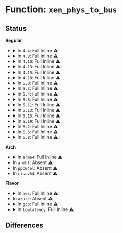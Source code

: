 # Function: <code>xen_phys_to_bus</code>

## Status
<b>Regular</b>
<ul>
<li>
<details>
<summary>In <code>4.4</code>: Full Inline ⚠️</summary>

**Collision:** Unique Static

**Inline:** Full

**Transformation:** False

**Instances:**

```
In drivers/xen/swiotlb-xen.c (ffffffff814d4428)
Location: drivers/xen/swiotlb-xen.c:83
Inline: True
Inline callers:
  - drivers/xen/swiotlb-xen.c:xen_swiotlb_alloc_coherent
  - drivers/xen/swiotlb-xen.c:xen_swiotlb_set_dma_mask
  - drivers/xen/swiotlb-xen.c:xen_swiotlb_map_sg_attrs
  - drivers/xen/swiotlb-xen.c:xen_swiotlb_map_sg_attrs
  - drivers/xen/swiotlb-xen.c:xen_swiotlb_map_page
  - drivers/xen/swiotlb-xen.c:xen_swiotlb_map_page
  - drivers/xen/swiotlb-xen.c:xen_swiotlb_init
```
</details>
</li>
<li>
<details>
<summary>In <code>4.8</code>: Full Inline ⚠️</summary>

**Collision:** Unique Static

**Inline:** Full

**Transformation:** False

**Instances:**

```
In drivers/xen/swiotlb-xen.c (ffffffff8152507b)
Location: drivers/xen/swiotlb-xen.c:83
Inline: True
Inline callers:
  - drivers/xen/swiotlb-xen.c:xen_swiotlb_set_dma_mask
  - drivers/xen/swiotlb-xen.c:xen_swiotlb_map_sg_attrs
  - drivers/xen/swiotlb-xen.c:xen_swiotlb_map_sg_attrs
  - drivers/xen/swiotlb-xen.c:xen_swiotlb_map_page
  - drivers/xen/swiotlb-xen.c:xen_swiotlb_map_page
  - drivers/xen/swiotlb-xen.c:xen_swiotlb_alloc_coherent
  - drivers/xen/swiotlb-xen.c:xen_swiotlb_init
```
</details>
</li>
<li>
<details>
<summary>In <code>4.10</code>: Full Inline ⚠️</summary>

**Collision:** Unique Static

**Inline:** Full

**Transformation:** False

**Instances:**

```
In drivers/xen/swiotlb-xen.c (ffffffff8155153b)
Location: drivers/xen/swiotlb-xen.c:83
Inline: True
Inline callers:
  - drivers/xen/swiotlb-xen.c:xen_swiotlb_set_dma_mask
  - drivers/xen/swiotlb-xen.c:xen_swiotlb_map_sg_attrs
  - drivers/xen/swiotlb-xen.c:xen_swiotlb_map_sg_attrs
  - drivers/xen/swiotlb-xen.c:xen_swiotlb_map_page
  - drivers/xen/swiotlb-xen.c:xen_swiotlb_map_page
  - drivers/xen/swiotlb-xen.c:xen_swiotlb_alloc_coherent
  - drivers/xen/swiotlb-xen.c:xen_swiotlb_init
```
</details>
</li>
<li>
<details>
<summary>In <code>4.13</code>: Full Inline ⚠️</summary>

**Collision:** Unique Static

**Inline:** Full

**Transformation:** False

**Instances:**

```
In drivers/xen/swiotlb-xen.c (ffffffff81565d08)
Location: drivers/xen/swiotlb-xen.c:85
Inline: True
Inline callers:
  - drivers/xen/swiotlb-xen.c:xen_swiotlb_dma_supported
  - drivers/xen/swiotlb-xen.c:xen_swiotlb_map_page
  - drivers/xen/swiotlb-xen.c:xen_swiotlb_map_page
  - drivers/xen/swiotlb-xen.c:xen_swiotlb_alloc_coherent
  - drivers/xen/swiotlb-xen.c:xen_swiotlb_init
```
</details>
</li>
<li>
<details>
<summary>In <code>4.15</code>: Full Inline ⚠️</summary>

**Collision:** Unique Static

**Inline:** Full

**Transformation:** False

**Instances:**

```
In drivers/xen/swiotlb-xen.c (ffffffff815c9ea8)
Location: drivers/xen/swiotlb-xen.c:85
Inline: True
Inline callers:
  - drivers/xen/swiotlb-xen.c:xen_swiotlb_dma_supported
  - drivers/xen/swiotlb-xen.c:xen_swiotlb_map_page
  - drivers/xen/swiotlb-xen.c:xen_swiotlb_map_page
  - drivers/xen/swiotlb-xen.c:xen_swiotlb_alloc_coherent
  - drivers/xen/swiotlb-xen.c:xen_swiotlb_init
```
</details>
</li>
<li>
<details>
<summary>In <code>4.18</code>: Full Inline ⚠️</summary>

**Collision:** Unique Static

**Inline:** Full

**Transformation:** False

**Instances:**

```
In drivers/xen/swiotlb-xen.c (ffffffff81602ac8)
Location: drivers/xen/swiotlb-xen.c:71
Inline: True
Inline callers:
  - drivers/xen/swiotlb-xen.c:xen_swiotlb_dma_supported
  - drivers/xen/swiotlb-xen.c:xen_swiotlb_map_page
  - drivers/xen/swiotlb-xen.c:xen_swiotlb_map_page
  - drivers/xen/swiotlb-xen.c:xen_swiotlb_alloc_coherent
  - drivers/xen/swiotlb-xen.c:xen_swiotlb_init
```
</details>
</li>
<li>
<details>
<summary>In <code>5.0</code>: Full Inline ⚠️</summary>

**Collision:** Unique Static

**Inline:** Full

**Transformation:** False

**Instances:**

```
In drivers/xen/swiotlb-xen.c (ffffffff8161d7e8)
Location: drivers/xen/swiotlb-xen.c:69
Inline: True
Inline callers:
  - drivers/xen/swiotlb-xen.c:xen_swiotlb_dma_supported
  - drivers/xen/swiotlb-xen.c:xen_swiotlb_map_page
  - drivers/xen/swiotlb-xen.c:xen_swiotlb_map_page
  - drivers/xen/swiotlb-xen.c:xen_swiotlb_alloc_coherent
  - drivers/xen/swiotlb-xen.c:xen_swiotlb_init
```
</details>
</li>
<li>
<details>
<summary>In <code>5.3</code>: Full Inline ⚠️</summary>

**Collision:** Unique Static

**Inline:** Full

**Transformation:** False

**Instances:**

```
In drivers/xen/swiotlb-xen.c (ffffffff81650a18)
Location: drivers/xen/swiotlb-xen.c:60
Inline: True
Inline callers:
  - drivers/xen/swiotlb-xen.c:xen_swiotlb_dma_supported
  - drivers/xen/swiotlb-xen.c:xen_swiotlb_map_page
  - drivers/xen/swiotlb-xen.c:xen_swiotlb_map_page
  - drivers/xen/swiotlb-xen.c:xen_swiotlb_alloc_coherent
  - drivers/xen/swiotlb-xen.c:xen_swiotlb_init
```
</details>
</li>
<li>
<details>
<summary>In <code>5.4</code>: Full Inline ⚠️</summary>

**Collision:** Unique Static

**Inline:** Full

**Transformation:** False

**Instances:**

```
In drivers/xen/swiotlb-xen.c (ffffffff81672f98)
Location: drivers/xen/swiotlb-xen.c:62
Inline: True
Inline callers:
  - drivers/xen/swiotlb-xen.c:xen_swiotlb_dma_supported
  - drivers/xen/swiotlb-xen.c:xen_swiotlb_map_page
  - drivers/xen/swiotlb-xen.c:xen_swiotlb_map_page
  - drivers/xen/swiotlb-xen.c:xen_swiotlb_alloc_coherent
  - drivers/xen/swiotlb-xen.c:xen_swiotlb_init
```
</details>
</li>
<li>
<details>
<summary>In <code>5.8</code>: Full Inline ⚠️</summary>

**Collision:** Unique Static

**Inline:** Full

**Transformation:** False

**Instances:**

```
In drivers/xen/swiotlb-xen.c (ffffffff817236e8)
Location: drivers/xen/swiotlb-xen.c:62
Inline: True
Inline callers:
  - drivers/xen/swiotlb-xen.c:xen_swiotlb_dma_supported
  - drivers/xen/swiotlb-xen.c:xen_swiotlb_map_page
  - drivers/xen/swiotlb-xen.c:xen_swiotlb_map_page
  - drivers/xen/swiotlb-xen.c:xen_swiotlb_alloc_coherent
  - drivers/xen/swiotlb-xen.c:xen_swiotlb_init
```
</details>
</li>
<li>
<details>
<summary>In <code>5.11</code>: Full Inline ⚠️</summary>

**Collision:** Unique Static

**Inline:** Full

**Transformation:** False

**Instances:**

```
In drivers/xen/swiotlb-xen.c (ffffffff8174039e)
Location: drivers/xen/swiotlb-xen.c:55
Inline: True
Inline callers:
  - drivers/xen/swiotlb-xen.c:xen_swiotlb_dma_supported
  - drivers/xen/swiotlb-xen.c:xen_swiotlb_map_page
  - drivers/xen/swiotlb-xen.c:xen_swiotlb_map_page
  - drivers/xen/swiotlb-xen.c:xen_swiotlb_alloc_coherent
```
</details>
</li>
<li>
<details>
<summary>In <code>5.13</code>: Full Inline ⚠️</summary>

**Collision:** Unique Static

**Inline:** Full

**Transformation:** False

**Instances:**

```
In drivers/xen/swiotlb-xen.c (ffffffff81723e53)
Location: drivers/xen/swiotlb-xen.c:48
Inline: True
Inline callers:
  - drivers/xen/swiotlb-xen.c:xen_swiotlb_dma_supported
  - drivers/xen/swiotlb-xen.c:xen_swiotlb_map_page
  - drivers/xen/swiotlb-xen.c:xen_swiotlb_map_page
  - drivers/xen/swiotlb-xen.c:xen_swiotlb_alloc_coherent
```
</details>
</li>
<li>
<details>
<summary>In <code>5.15</code>: Full Inline ⚠️</summary>

**Collision:** Unique Static

**Inline:** Full

**Transformation:** False

**Instances:**

```
In drivers/xen/swiotlb-xen.c (ffffffff817a2cdf)
Location: drivers/xen/swiotlb-xen.c:48
Inline: True
Inline callers:
  - drivers/xen/swiotlb-xen.c:xen_swiotlb_dma_supported
  - drivers/xen/swiotlb-xen.c:xen_swiotlb_map_page
  - drivers/xen/swiotlb-xen.c:xen_swiotlb_map_page
  - drivers/xen/swiotlb-xen.c:xen_swiotlb_alloc_coherent
```
</details>
</li>
<li>
<details>
<summary>In <code>5.19</code>: Full Inline ⚠️</summary>

**Collision:** Unique Static

**Inline:** Full

**Transformation:** False

**Instances:**

```
In drivers/xen/swiotlb-xen.c (ffffffff818dcf66)
Location: drivers/xen/swiotlb-xen.c:47
Inline: True
Inline callers:
  - drivers/xen/swiotlb-xen.c:xen_swiotlb_dma_supported
  - drivers/xen/swiotlb-xen.c:xen_swiotlb_map_page
  - drivers/xen/swiotlb-xen.c:xen_swiotlb_map_page
  - drivers/xen/swiotlb-xen.c:xen_swiotlb_alloc_coherent
```
</details>
</li>
<li>
<details>
<summary>In <code>6.2</code>: Full Inline ⚠️</summary>

**Collision:** Unique Static

**Inline:** Full

**Transformation:** False

**Instances:**

```
In drivers/xen/swiotlb-xen.c (ffffffff81a303a6)
Location: drivers/xen/swiotlb-xen.c:47
Inline: True
Inline callers:
  - drivers/xen/swiotlb-xen.c:xen_swiotlb_dma_supported
  - drivers/xen/swiotlb-xen.c:xen_swiotlb_map_page
  - drivers/xen/swiotlb-xen.c:xen_swiotlb_map_page
  - drivers/xen/swiotlb-xen.c:xen_swiotlb_alloc_coherent
```
</details>
</li>
<li>
<details>
<summary>In <code>6.5</code>: Full Inline ⚠️</summary>

**Collision:** Unique Static

**Inline:** Full

**Transformation:** False

**Instances:**

```
In drivers/xen/swiotlb-xen.c (ffffffff81a79bb6)
Location: drivers/xen/swiotlb-xen.c:47
Inline: True
Inline callers:
  - drivers/xen/swiotlb-xen.c:xen_swiotlb_dma_supported
  - drivers/xen/swiotlb-xen.c:xen_swiotlb_map_page
  - drivers/xen/swiotlb-xen.c:xen_swiotlb_map_page
  - drivers/xen/swiotlb-xen.c:xen_swiotlb_alloc_coherent
```
</details>
</li>
<li>
<details>
<summary>In <code>6.8</code>: Full Inline ⚠️</summary>

**Collision:** Unique Static

**Inline:** Full

**Transformation:** False

**Instances:**

```
In drivers/xen/swiotlb-xen.c (ffffffff81acc023)
Location: drivers/xen/swiotlb-xen.c:47
Inline: True
Inline callers:
  - drivers/xen/swiotlb-xen.c:xen_swiotlb_dma_supported
  - drivers/xen/swiotlb-xen.c:xen_swiotlb_map_page
  - drivers/xen/swiotlb-xen.c:xen_swiotlb_map_page
  - drivers/xen/swiotlb-xen.c:xen_swiotlb_alloc_coherent
```
</details>
</li>
</ul>
<b>Arch</b>
<ul>
<li>
<details>
<summary>In <code>arm64</code>: Full Inline ⚠️</summary>

**Collision:** Unique Static

**Inline:** Full

**Transformation:** False

**Instances:**

```
In drivers/xen/swiotlb-xen.c (ffff80001083e068)
Location: drivers/xen/swiotlb-xen.c:62
Inline: True
Inline callers:
  - drivers/xen/swiotlb-xen.c:xen_swiotlb_dma_supported
  - drivers/xen/swiotlb-xen.c:xen_swiotlb_map_page
  - drivers/xen/swiotlb-xen.c:xen_swiotlb_map_page
  - drivers/xen/swiotlb-xen.c:xen_swiotlb_alloc_coherent
  - drivers/xen/swiotlb-xen.c:xen_swiotlb_init
```
</details>
</li>
<li>
In <code>armhf</code>: Absent ⚠️
</li>
<li>
In <code>ppc64el</code>: Absent ⚠️
</li>
<li>
In <code>riscv64</code>: Absent ⚠️
</li>
</ul>
<b>Flavor</b>
<ul>
<li>
<details>
<summary>In <code>aws</code>: Full Inline ⚠️</summary>

**Collision:** Unique Static

**Inline:** Full

**Transformation:** False

**Instances:**

```
In drivers/xen/swiotlb-xen.c (ffffffff81638c88)
Location: drivers/xen/swiotlb-xen.c:62
Inline: True
Inline callers:
  - drivers/xen/swiotlb-xen.c:xen_swiotlb_dma_supported
  - drivers/xen/swiotlb-xen.c:xen_swiotlb_map_page
  - drivers/xen/swiotlb-xen.c:xen_swiotlb_map_page
  - drivers/xen/swiotlb-xen.c:xen_swiotlb_alloc_coherent
  - drivers/xen/swiotlb-xen.c:xen_swiotlb_init
```
</details>
</li>
<li>
In <code>azure</code>: Absent ⚠️
</li>
<li>
<details>
<summary>In <code>gcp</code>: Full Inline ⚠️</summary>

**Collision:** Unique Static

**Inline:** Full

**Transformation:** False

**Instances:**

```
In drivers/xen/swiotlb-xen.c (ffffffff81666dd8)
Location: drivers/xen/swiotlb-xen.c:62
Inline: True
Inline callers:
  - drivers/xen/swiotlb-xen.c:xen_swiotlb_dma_supported
  - drivers/xen/swiotlb-xen.c:xen_swiotlb_map_page
  - drivers/xen/swiotlb-xen.c:xen_swiotlb_map_page
  - drivers/xen/swiotlb-xen.c:xen_swiotlb_alloc_coherent
  - drivers/xen/swiotlb-xen.c:xen_swiotlb_init
```
</details>
</li>
<li>
<details>
<summary>In <code>lowlatency</code>: Full Inline ⚠️</summary>

**Collision:** Unique Static

**Inline:** Full

**Transformation:** False

**Instances:**

```
In drivers/xen/swiotlb-xen.c (ffffffff81681388)
Location: drivers/xen/swiotlb-xen.c:62
Inline: True
Inline callers:
  - drivers/xen/swiotlb-xen.c:xen_swiotlb_dma_supported
  - drivers/xen/swiotlb-xen.c:xen_swiotlb_map_page
  - drivers/xen/swiotlb-xen.c:xen_swiotlb_map_page
  - drivers/xen/swiotlb-xen.c:xen_swiotlb_alloc_coherent
  - drivers/xen/swiotlb-xen.c:xen_swiotlb_init
```
</details>
</li>
</ul>

## Differences
